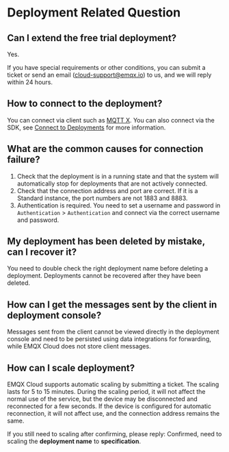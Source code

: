 # Deployment Related Question

## Can I extend the free trial deployment?

Yes.

If you have special requirements or other conditions, you can submit a ticket or send an email (cloud-support@emqx.io) to us, and we will reply within 24 hours.

## How to connect to the deployment?

You can connect via client such as [MQTT X](https://mqttx.app). You can also connect via the SDK, see [Connect to Deployments](../connect_to_deployments/overview.md) for more information.

## What are the common causes for connection failure?

1. Check that the deployment is in a running state and that the system will automatically stop for deployments that are not actively connected.
2. Check that the connection address and port are correct. If it is a Standard instance, the port numbers are not 1883 and 8883.
3. Authentication is required. You need to set a username and password in `Authentication` > `Authentication` and connect via the correct username and password.

## My deployment has been deleted by mistake, can I recover it?

You need to double check the right deployment name before deleting a deployment. Deployments cannot be recovered after they have been deleted.

## How can I get the messages sent by the client in deployment console?

Messages sent from the client cannot be viewed directly in the deployment console and need to be persisted using data integrations for forwarding, while EMQX Cloud does not store client messages.

## How can I scale deployment?

EMQX Cloud supports automatic scaling by submitting a ticket. The scaling lasts for 5 to 15 minutes. During the scaling period, it will not affect the normal use of the service, but the device may be disconnected and reconnected for a few seconds. If the device is configured for automatic reconnection, it will not affect use, and the connection address remains the same.

If you still need to scaling after confirming, please reply: Confirmed, need to scaling the **deployment name** to **specification**.

